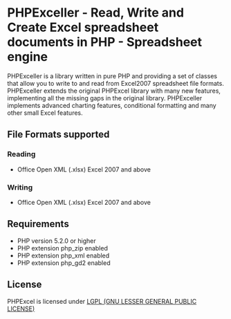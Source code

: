 # PHPExceller - Read, Write and Create Excel spreadsheet documents in PHP - Spreadsheet engine
PHPExceller is a library written in pure PHP and providing a set of classes that allow you to write to and read from Excel2007 spreadsheet file formats.
PHPExceller extends the original PHPExcel library with many new features, implementing all the missing gaps in the original library.
PHPExceller implements advanced charting features, conditional formatting and many other small Excel features.


## File Formats supported

### Reading
 * Office Open XML (.xlsx) Excel 2007 and above

### Writing
 * Office Open XML (.xlsx) Excel 2007 and above

## Requirements
 * PHP version 5.2.0 or higher
 * PHP extension php_zip enabled
 * PHP extension php_xml enabled
 * PHP extension php_gd2 enabled

## License
PHPExcel is licensed under [LGPL (GNU LESSER GENERAL PUBLIC LICENSE)](https://github.com/PHPOffice/PHPExcel/blob/master/license.md)

